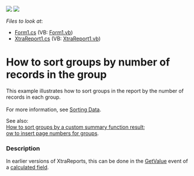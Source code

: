 <!-- default badges list -->
[![](https://img.shields.io/badge/Open_in_DevExpress_Support_Center-FF7200?style=flat-square&logo=DevExpress&logoColor=white)](https://supportcenter.devexpress.com/ticket/details/E1763)
[![](https://img.shields.io/badge/📖_How_to_use_DevExpress_Examples-e9f6fc?style=flat-square)](https://docs.devexpress.com/GeneralInformation/403183)
<!-- default badges end -->
<!-- default file list -->
*Files to look at*:

* [Form1.cs](./CS/WindowsApplication1/Form1.cs) (VB: [Form1.vb](./VB/WindowsApplication1/Form1.vb))
* [XtraReport1.cs](./CS/WindowsApplication1/XtraReport1.cs) (VB: [XtraReport1.vb](./VB/WindowsApplication1/XtraReport1.vb))
<!-- default file list end -->
# How to sort groups by number of records in the group


<p>This example illustrates how to sort groups in the report by the number of records in each group.<br /> <br /> For more information, see <a href="http://documentation.devexpress.com/XtraReports/CustomDocument5163.aspx">Sorting Data</a>.</p>
<p>See also: <br /><a href="https://www.devexpress.com/Support/Center/p/E2536">How to sort groups by a custom summary function result</a>;<br /><a href="https://www.devexpress.com/Support/Center/p/E810">ow to insert page numbers for groups</a>.</p>


<h3>Description</h3>

<p>In earlier versions of XtraReports, this can be done in the <a href="http://documentation.devexpress.com/#XtraReports/DevExpressXtraReportsUICalculatedField_GetValuetopic">GetValue</a> event of a <a href="http://documentation.devexpress.com/#XtraReports/CustomDocument4813">calculated field</a>.</p>

<br/>


